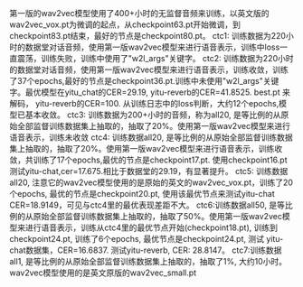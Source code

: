 第一版的wav2vec模型使用了400+小时的无监督音频来训练，以英文版的wav2vec_vox.pt为微调的起点，从checkpoint63.pt开始微调，到checkpoint83.pt结束，最好的节点是checkpoint80.pt。
ctc1: 训练数据为220小时的数据堂对话音频，使用第一版wav2vec模型来进行语音表示，训练中loss一直震荡，训练失败，训练中使用了"w2l_args"关键字。
ctc2: 训练数据为220小时的数据堂对话音频，使用第一版wav2vec模型来进行语音表示，训练收敛，训练了37个epochs,最好的节点是checkpoint36.pt.训练中未使用"w2l_args"关键字。最优模型在yitu_chat的CER=29.19, yitu-reverb的CER=41.8525. best.pt 来解码， yitu-reverb的CER=100. 从训练日志中的loss判断，大约12个epochs,模型已基本收敛。
ctc3: 训练数据为200+小时的音频，称为all20, 是等比例的从原始全部监督训练数据集上抽取的，抽取了20%。使用第一版wav2vec模型来进行语音表示，训练未收敛
ctc4: 训练数据all20, 是等比例的从原始全部监督训练数据集上抽取的，抽取了20%。使用第一版wav2vec模型来进行语音表示，训练收敛，共训练了17个epochs,最优的节点是checkpoint17.pt. 使用checkpoint16.pt测试yitu-chat,cer=17.675.相比于数据堂的29.19，有显著提升。
ctc5: 训练数据all20, 注意它的wav2vec模型使用的是原始的英文的wav2vec_vox.pt，训练了20个epochs, 最优的节点是checkpoint20.pt, 使用该最优节点来测试yitu-chat CER=18.9149，可见与ctc4里的最优表现差距不大。
ctc6:训练数据all50, 是等比例的从原始全部监督训练数据集上抽取的，抽取了50%。使用第一版wav2vec模型来进行语音表示，训练从ctc4里的最优节点开始(checkpoint18.pt), 训练到checkpoint24.pt, 训练了6个epochs, 最优节点是checkpoint24.pt, 测试 yitu-chat数据集，CER=16.6837. 测试yitu-reverb, CER: 28.8147。
ctc7:训练数据all1, 是等比例的从原始全部监督训练数据集上抽取的，抽取了1%, 大约10小时。wav2vec模型使用的是英文原版的wav2vec_small.pt
